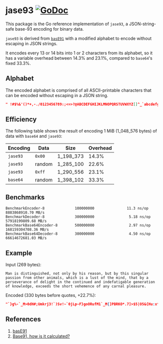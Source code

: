 # jase93 [![GoDoc](https://godoc.org/github.com/jdknezek/jase93-go?status.svg)](https://godoc.org/github.com/jdknezek/jase93-go)

This package is the Go reference implementation of `jase93`, a JSON-string-safe base-93 encoding for binary data.

`jase93` is derived from [`basE91`](https://base91.sourceforge.net) with a modified alphabet to encode without escaping in JSON strings.

It encodes every 13 or 14 bits into 1 or 2 characters from its alphabet, so it has a variable overhead between 14.3% and 23.1%, compared to `base64`'s fixed 33.3%.

## Alphabet

The encoded alphabet is comprised of all ASCII-printable characters that can be encoded without escaping in a JSON string.

```json
" !#$%&'()*+,-./0123456789:;<=>?@ABCDEFGHIJKLMNOPQRSTUVWXYZ[]^_`abcdefghijklmnopqrstuvwxyz{|}~"
```

## Efficiency

The following table shows the result of encoding 1 MiB (1_048_576 bytes) of data with `base64` and `jase93`:

Encoding | Data   | Size      | Overhead
-------- | ------ | --------- | --------
`jase93` | `0x00` | 1_198_373 | 14.3%
`jase93` | random | 1_285_100 | 22.6%
`jase93` | `0xff` | 1_290_556 | 23.1%
`base64` | random | 1_398_102 | 33.3%

## Benchmarks

```
BenchmarkEncoder-8              100000000               11.3 ns/op      8883868910.70 MB/s
BenchmarkDecoder-8              300000000                5.18 ns/op     57918199809.68 MB/s
BenchmarkBase64Encoder-8        500000000                2.97 ns/op     168159304708.36 MB/s
BenchmarkBase64Decoder-8        300000000                4.50 ns/op     66614672681.03 MB/s
```

## Example

Input (269 bytes):

```
Man is distinguished, not only by his reason, but by this singular passion from other animals, which is a lust of the mind, that by a perseverance of delight in the continued and indefatigable generation of knowledge, exceeds the short vehemence of any carnal pleasure.
```

Encoded (330 bytes before quotes, +22.7%):

```json
"`}g%-`_M>0dH#;Umkrj3!`)Sv!~`0jLp~F}goORufM1`_M{]PBRKO*.7]>$5|O5&{Hu:x*6q@qo_2_4;0,%~~F;EfHoOep{kZR0jS]BH2}h0^F(Cx*.7YO1`WXF-dH2}INFI<YqfNhd7!`WMc0~F+Cq|yD*YoORu3'V&RTzFvC$0r@{m_>ZRuUINtCy:u)+r7S~3giS].,BKO*Vju>K2WM7hTC,:O*jgc('b7W4;<F1{N]}F]SD)VjLqZRuUHC~FPbA@)gg>](*T4GtC*-x*wqi>ZR`Xm;'Iv^e)kgs>$aKTLp7D2}h01,v}}hQB8{rQuCAV.Wmg~"
```

## References

1. [basE91](http://base91.sourceforge.net/)
2. [Base91, how is it calculated?](https://stackoverflow.com/a/46991272)
